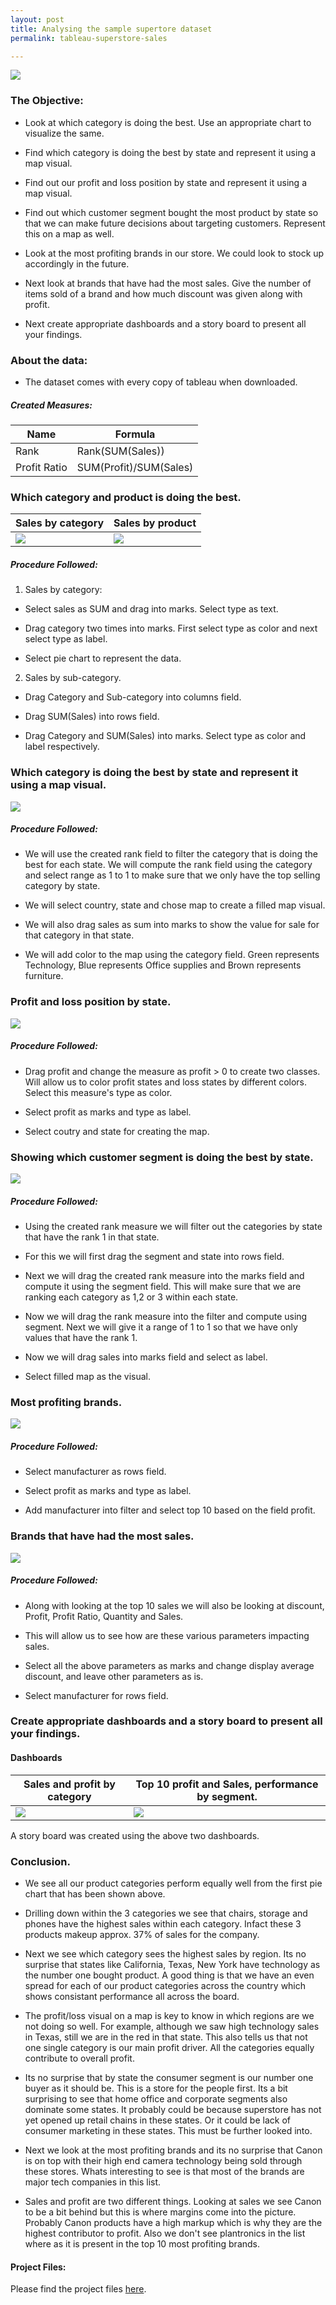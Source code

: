 ```yaml
---
layout: post
title: Analysing the sample supertore dataset
permalink: tableau-superstore-sales

---
```


<img src="/images/tableau-images/tableau-superstore.png">


### The Objective: 

* Look at which category is doing the best. Use an appropriate chart to visualize the same.

* Find which category is doing the best by state and represent it using a map visual.

* Find out our profit and loss position by state and represent it using a map visual.

* Find out which customer segment bought the most product by state so that we can make future decisions about targeting customers. Represent this on a map as well.

* Look at the most profiting brands in our store. We could look to stock up accordingly in the future.

* Next look at brands that have had the most sales. Give the number of items sold of a brand and how much discount was given along with profit.

* Next create appropriate dashboards and a story board to present all your findings. 

### About the data:

* The dataset comes with every copy of tableau when downloaded.

##### Created Measures:

|Name|Formula|
|---|---|
|Rank|Rank(SUM(Sales))|
|Profit Ratio|SUM(Profit)/SUM(Sales)|

### Which category and product is doing the best.

|Sales by category|Sales by product|
|---|---|
|<img src = "/images/tableau-images/tableau-superstore1.png">|<img src = "/images/tableau-images/tableau-superstore2.png">|

##### Procedure Followed:

1. Sales by category:

* Select sales as SUM and drag into marks. Select type as text.

* Drag category two times into marks. First select type as color and next select type as label.

* Select pie chart to represent the data.

2. Sales by sub-category.

* Drag Category and Sub-category into columns field.

* Drag SUM(Sales) into rows field.

* Drag Category and SUM(Sales) into marks. Select type as color and label respectively.



### Which category is doing the best by state and represent it using a map visual.

<img src="/images/tableau-images/tableau-superstore3.png">

##### Procedure Followed:

* We will use the created rank field to filter the category that is doing the best for each state. We will compute the rank field using the category and select range as 1 to 1 to make sure that we only have the top selling category by state.

* We will select country, state and chose map to create a filled map visual.

* We will also drag sales as sum into marks to show the value for sale for that category in that state.

* We will add color to the map using the category field. Green represents Technology, Blue represents Office supplies and Brown represents furniture.

### Profit and loss position by state.

<img src = "/images/tableau-images/tableau-superstore4.png">

##### Procedure Followed:

* Drag profit and change the measure as profit > 0 to create two classes. Will allow us to color profit states and loss states by different colors. Select this measure's type as color.

* Select profit as marks and type as label.

* Select coutry and state for creating the map.

### Showing which customer segment is doing the best by state.

<img src = "/images/tableau-images/tableau-superstore5.png">

##### Procedure Followed:

* Using the created rank measure we will filter out the categories by state that have the rank 1 in that state.

* For this we will first drag the segment and state into rows field.

* Next we will drag the created rank measure into the marks field and compute it using the segment field. This will make sure that we are ranking each category as 1,2 or 3 within each state.

* Now we will drag the rank measure into the filter and compute using segment. Next we will give it a range of 1 to 1 so that we have only values that have the rank 1.

* Now we will drag sales into marks field and select as label.

* Select filled map as the visual.

### Most profiting brands.

<img src = "/images/tableau-images/tableau-superstore6.png">

##### Procedure Followed:

* Select manufacturer as rows field.

* Select profit as marks and type as label.

* Add manufacturer into filter and select top 10 based on the field profit.

### Brands that have had the most sales.

<img src = "/images/tableau-images/tableau-superstore7.png">

##### Procedure Followed:

* Along with looking at the top 10 sales we will also be looking at discount, Profit, Profit Ratio, Quantity and Sales.

* This will allow us to see how are these various parameters impacting sales.

* Select all the above parameters as marks and change display average discount, and leave other parameters as is.

* Select manufacturer for rows field.

### Create appropriate dashboards and a story board to present all your findings.

#### Dashboards

|Sales and profit by category|Top 10 profit and Sales, performance by segment.|
|---|---|
|<img src = "/images/tableau-images/tableau-superstore.png">|<img src = "/images/tableau-images/tableau-superstore8.png">|

A story board was created using the above two dashboards. 


### Conclusion.

* We see all our product categories perform equally well from the first pie chart that has been shown above.

* Drilling down within the 3 categories we see that chairs, storage and phones have the highest sales within each category. Infact these 3 products makeup approx. 37% of sales for the company.

* Next we see which category sees the highest sales by region. Its no surprise that states like California, Texas, New York have technology as the number one bought product. A good thing is that we have an even spread for each of our product categories across the country which shows consistant performance all across the board.

* The profit/loss visual on a map is key to know in which regions are we not doing so well. For example, although we saw high technology sales in Texas, still we are in the red in that state. This also tells us that not one single category is our main profit driver. All the categories equally contribute to overall profit.

* Its no surprise that by state the consumer segment is our number one buyer as it should be. This is a store for the people first. Its a bit surprising to see that home office and corporate segments also dominate some states. It probably could be because superstore has not yet opened up retail chains in these states. Or it could be lack of consumer marketing in these states. This must be further looked into.

* Next we look at the most profiting brands and its no surprise that Canon is on top with their high end camera technology being sold through these stores. Whats interesting to see is that most of the brands are major tech companies in this list. 

* Sales and profit are two different things. Looking at sales we see Canon to be a bit behind but this is where margins come into the picture. Probably Canon products have a high markup which is why they are the highest contributor to profit. Also we don't see plantronics in the list where as it is present in the top 10 most profiting brands.


#### Project Files:

Please find the project files <a target = "_blank" href = "https://github.com/tejasmohanayyar/tejasmohanayyar.github.io/tree/master/projects/tableau-projects/Analysing%20the%20sample%20supertore%20dataset">here</a>.

